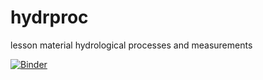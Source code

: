 # hydrproc
lesson material hydrological processes and measurements

[![Binder](https://mybinder.org/badge.svg)](https://mybinder.org/v2/gh/BSchilperoort/hydrproc/master)
